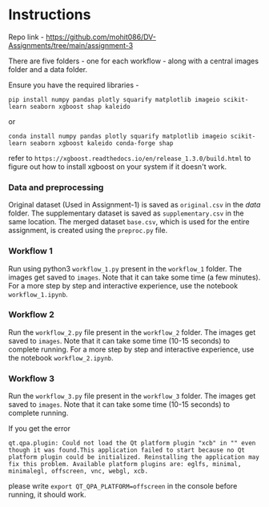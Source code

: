 # Instructions

Repo link - https://github.com/mohit086/DV-Assignments/tree/main/assignment-3

There are five folders - one for each workflow - along with a central images folder and a data folder.

Ensure you have the required libraries -

```
pip install numpy pandas plotly squarify matplotlib imageio scikit-learn seaborn xgboost shap kaleido
```

or 

```
conda install numpy pandas plotly squarify matplotlib imageio scikit-learn seaborn xgboost kaleido conda-forge shap
```

refer to `https://xgboost.readthedocs.io/en/release_1.3.0/build.html` to figure out how to install xgboost on your system if it doesn't work.


### Data and preprocessing
Original dataset (Used in Assignment-1) is saved as ```original.csv``` in the _data_ folder. The supplementary dataset is saved as ```supplementary.csv``` in the same location. The merged dataset ```base.csv```, which is used for the entire assignment, is created using the ```preproc.py``` file.

### Workflow 1
Run using python3 `workflow_1.py` present in the ```workflow_1``` folder. The images get saved to ```images```. Note that it can take some time (a few minutes).
For a more step by step and interactive experience, use the notebook `workflow_1.ipynb`.

### Workflow 2
Run the ```workflow_2.py``` file present in the ```workflow_2``` folder. The images get saved to ```images```. Note that it can take some time (10-15 seconds) to complete running.
For a more step by step and interactive experience, use the notebook `workflow_2.ipynb`.

### Workflow 3

Run the ```workflow_3.py``` file present in the ```workflow_3``` folder. The images get saved to ```images```. Note that it can take some time (10-15 seconds) to complete running.

If you get the error

```qt.qpa.plugin: Could not load the Qt platform plugin "xcb" in "" even though it was found.This application failed to start because no Qt platform plugin could be initialized. Reinstalling the application may fix this problem. Available platform plugins are: eglfs, minimal, minimalegl, offscreen, vnc, webgl, xcb.```

please write ```export QT_QPA_PLATFORM=offscreen``` in the console before running, it should work.
